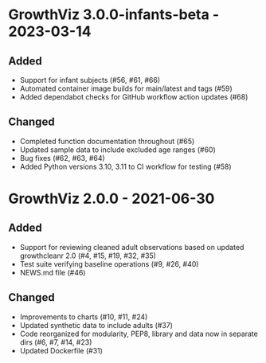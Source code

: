 # GrowthViz 3.0.0-infants-beta - 2023-03-14

## Added

- Support for infant subjects (#56, #61, #66)
- Automated container image builds for main/latest and tags (#59)
- Added dependabot checks for GitHub workflow action updates (#68)

## Changed

- Completed function documentation throughout (#65)
- Updated sample data to include excluded age ranges (#60)
- Bug fixes (#62, #63, #64)
- Added Python versions 3.10, 3.11 to CI workflow for testing (#58)

# GrowthViz 2.0.0 - 2021-06-30

## Added

- Support for reviewing cleaned adult observations based on updated growthcleanr
  2.0 (#4, #15, #19, #32, #35)
- Test suite verifying baseline operations (#9, #26, #40)
- NEWS.md file (#46)

## Changed

- Improvements to charts (#10, #11, #24)
- Updated synthetic data to include adults (#37)
- Code reorganized for modularity, PEP8, library and data now in separate dirs
  (#6, #7, #14, #23)
- Updated Dockerfile (#31)
